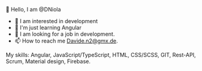👋 Hello, I am @DNiola
- 👀 I am interested in development 
- 🌱 I'm just learning Angular
- 💞️ I am looking for a job in development. 
- 📫 How to reach me Davide.n2@gmx.de.

My skills: Angular, JavaScript/TypeScript, HTML, CSS/SCSS, GIT, Rest-API, Scrum, Material design, Firebase.
<!---
DNiola/DNiola is a ✨ special ✨ repository because its `README.md` (this file) appears on your GitHub profile.
You can click the Preview link to take a look at your changes.
--->
